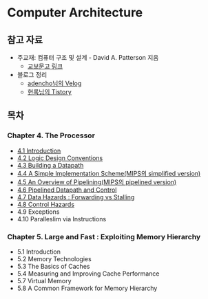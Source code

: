 # Computer Architecture

## 참고 자료
* 주교재: 컴퓨터 구조 및 설계 - David A. Patterson 지음
    * [교보문고 링크](https://ebook-product.kyobobook.co.kr/dig/epd/ebook/E000008269697)
* 블로그 정리
    * [adencho님의 Velog](https://velog.io/@adencho/%EC%BB%B4%ED%93%A8%ED%84%B0-%EA%B5%AC%EC%A1%B0-Chapter4)
    * [현록님의 Tistory](https://ydeer.tistory.com/143)

## 목차
### Chapter 4. The Processor
* [4.1 Introduction](./image_files/4_1-introduction.md)
* [4.2 Logic Design Conventions](./image_files/4_2-logic-design-conventions.md)
* [4.3 Building a Datapath](./image_files/4_3-building-a-datapath.md)
* [4.4 A Simple Implementation Scheme(MIPS의 simplified version)](./image_files/4_4-a-simple-implementation-scheme.md)
* [4.5 An Overview of Pipelining(MIPS의 pipelined version)](./image_files/4_5-an-overview-of-pipelining.md)
* [4.6 Pipelined Datapath and Control](./image_files/4_6-pipelined-datapath-and-control.md)
* [4.7 Data Hazards : Forwarding vs Stalling](./image_files/4_7-data-hazards-forwarding-vs-stalling.md)
* [4.8 Control Hazards](./image_files/4_8-control-hazards.md)
* 4.9 Exceptions
* 4.10 Paralleslim via Instructions
### Chapter 5. Large and Fast : Exploiting Memory Hierarchy
* 5.1 Introduction
* 5.2 Memory Technologies
* 5.3 The Basics of Caches
* 5.4 Measuring and Improving Cache Performance
* 5.7 Virtual Memory
* 5.8 A Common Framework for Memory Hierarchy